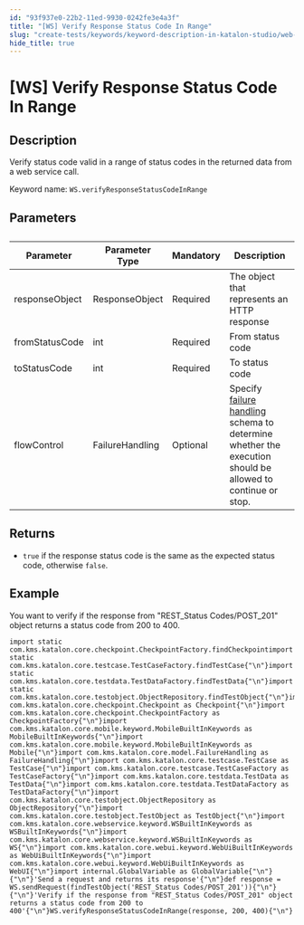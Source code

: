 ```yaml
---
id: "93f937e0-22b2-11ed-9930-0242fe3e4a3f"
title: "[WS] Verify Response Status Code In Range"
slug: "create-tests/keywords/keyword-description-in-katalon-studio/web-service-keywords/ws-verify-response-status-code-in-range"
hide_title: true
---
```


# <a id="id_0" class="anchor_top_offset"/><a id="ariaid-title1" class="anchor_top_offset"/>[WS] Verify Response Status Code In Range


## <a id="id_0__id_1" class="anchor_top_offset"/>Description

<p xmlns="http://www.w3.org/1999/xhtml" className="p">Verify status code valid in a range of status codes in the returned data from a web service call.</p> 
<p xmlns="http://www.w3.org/1999/xhtml" className="p">Keyword name: <code className="ph codeph">WS.verifyResponseStatusCodeInRange</code></p> 

## <a id="id_0__id_2" class="anchor_top_offset"/>Parameters

<table xmlns="http://www.w3.org/1999/xhtml" className="table anchor_top_offset" id="id_0__6fec2775-e12d-432d-8162-2b1fb6bef7d9"><caption /><thead className="thead"><tr className><th className="entry anchor_top_offset" id="id_0__6fec2775-e12d-432d-8162-2b1fb6bef7d9__entry__1">Parameter</th><th className="entry anchor_top_offset" id="id_0__6fec2775-e12d-432d-8162-2b1fb6bef7d9__entry__2">Parameter Type</th><th className="entry anchor_top_offset" id="id_0__6fec2775-e12d-432d-8162-2b1fb6bef7d9__entry__3">Mandatory</th><th className="entry anchor_top_offset" id="id_0__6fec2775-e12d-432d-8162-2b1fb6bef7d9__entry__4">Description</th></tr></thead><tbody className="tbody"><tr className><td className="entry" headers="id_0__6fec2775-e12d-432d-8162-2b1fb6bef7d9__entry__1 id_0__6fec2775-e12d-432d-8162-2b1fb6bef7d9__entry__2 id_0__6fec2775-e12d-432d-8162-2b1fb6bef7d9__entry__3 id_0__6fec2775-e12d-432d-8162-2b1fb6bef7d9__entry__4 ">responseObject</td><td className="entry" headers="id_0__6fec2775-e12d-432d-8162-2b1fb6bef7d9__entry__1 id_0__6fec2775-e12d-432d-8162-2b1fb6bef7d9__entry__2 id_0__6fec2775-e12d-432d-8162-2b1fb6bef7d9__entry__3 id_0__6fec2775-e12d-432d-8162-2b1fb6bef7d9__entry__4 ">ResponseObject</td><td className="entry" headers="id_0__6fec2775-e12d-432d-8162-2b1fb6bef7d9__entry__1 id_0__6fec2775-e12d-432d-8162-2b1fb6bef7d9__entry__2 id_0__6fec2775-e12d-432d-8162-2b1fb6bef7d9__entry__3 id_0__6fec2775-e12d-432d-8162-2b1fb6bef7d9__entry__4 ">Required</td><td className="entry" headers="id_0__6fec2775-e12d-432d-8162-2b1fb6bef7d9__entry__1 id_0__6fec2775-e12d-432d-8162-2b1fb6bef7d9__entry__2 id_0__6fec2775-e12d-432d-8162-2b1fb6bef7d9__entry__3 id_0__6fec2775-e12d-432d-8162-2b1fb6bef7d9__entry__4 ">The object that represents an HTTP response</td></tr><tr className><td className="entry" headers="id_0__6fec2775-e12d-432d-8162-2b1fb6bef7d9__entry__1 id_0__6fec2775-e12d-432d-8162-2b1fb6bef7d9__entry__2 id_0__6fec2775-e12d-432d-8162-2b1fb6bef7d9__entry__3 id_0__6fec2775-e12d-432d-8162-2b1fb6bef7d9__entry__4 ">fromStatusCode</td><td className="entry" headers="id_0__6fec2775-e12d-432d-8162-2b1fb6bef7d9__entry__1 id_0__6fec2775-e12d-432d-8162-2b1fb6bef7d9__entry__2 id_0__6fec2775-e12d-432d-8162-2b1fb6bef7d9__entry__3 id_0__6fec2775-e12d-432d-8162-2b1fb6bef7d9__entry__4 ">int</td><td className="entry" headers="id_0__6fec2775-e12d-432d-8162-2b1fb6bef7d9__entry__1 id_0__6fec2775-e12d-432d-8162-2b1fb6bef7d9__entry__2 id_0__6fec2775-e12d-432d-8162-2b1fb6bef7d9__entry__3 id_0__6fec2775-e12d-432d-8162-2b1fb6bef7d9__entry__4 ">Required</td><td className="entry" headers="id_0__6fec2775-e12d-432d-8162-2b1fb6bef7d9__entry__1 id_0__6fec2775-e12d-432d-8162-2b1fb6bef7d9__entry__2 id_0__6fec2775-e12d-432d-8162-2b1fb6bef7d9__entry__3 id_0__6fec2775-e12d-432d-8162-2b1fb6bef7d9__entry__4 ">From status code</td></tr><tr className><td className="entry" headers="id_0__6fec2775-e12d-432d-8162-2b1fb6bef7d9__entry__1 id_0__6fec2775-e12d-432d-8162-2b1fb6bef7d9__entry__2 id_0__6fec2775-e12d-432d-8162-2b1fb6bef7d9__entry__3 id_0__6fec2775-e12d-432d-8162-2b1fb6bef7d9__entry__4 ">toStatusCode</td><td className="entry" headers="id_0__6fec2775-e12d-432d-8162-2b1fb6bef7d9__entry__1 id_0__6fec2775-e12d-432d-8162-2b1fb6bef7d9__entry__2 id_0__6fec2775-e12d-432d-8162-2b1fb6bef7d9__entry__3 id_0__6fec2775-e12d-432d-8162-2b1fb6bef7d9__entry__4 ">int</td><td className="entry" headers="id_0__6fec2775-e12d-432d-8162-2b1fb6bef7d9__entry__1 id_0__6fec2775-e12d-432d-8162-2b1fb6bef7d9__entry__2 id_0__6fec2775-e12d-432d-8162-2b1fb6bef7d9__entry__3 id_0__6fec2775-e12d-432d-8162-2b1fb6bef7d9__entry__4 ">Required</td><td className="entry" headers="id_0__6fec2775-e12d-432d-8162-2b1fb6bef7d9__entry__1 id_0__6fec2775-e12d-432d-8162-2b1fb6bef7d9__entry__2 id_0__6fec2775-e12d-432d-8162-2b1fb6bef7d9__entry__3 id_0__6fec2775-e12d-432d-8162-2b1fb6bef7d9__entry__4 ">To status code</td></tr><tr className><td className="entry" headers="id_0__6fec2775-e12d-432d-8162-2b1fb6bef7d9__entry__1 id_0__6fec2775-e12d-432d-8162-2b1fb6bef7d9__entry__2 id_0__6fec2775-e12d-432d-8162-2b1fb6bef7d9__entry__3 id_0__6fec2775-e12d-432d-8162-2b1fb6bef7d9__entry__4 ">flowControl</td><td className="entry" headers="id_0__6fec2775-e12d-432d-8162-2b1fb6bef7d9__entry__1 id_0__6fec2775-e12d-432d-8162-2b1fb6bef7d9__entry__2 id_0__6fec2775-e12d-432d-8162-2b1fb6bef7d9__entry__3 id_0__6fec2775-e12d-432d-8162-2b1fb6bef7d9__entry__4 ">FailureHandling</td><td className="entry" headers="id_0__6fec2775-e12d-432d-8162-2b1fb6bef7d9__entry__1 id_0__6fec2775-e12d-432d-8162-2b1fb6bef7d9__entry__2 id_0__6fec2775-e12d-432d-8162-2b1fb6bef7d9__entry__3 id_0__6fec2775-e12d-432d-8162-2b1fb6bef7d9__entry__4 ">Optional</td><td className="entry" headers="id_0__6fec2775-e12d-432d-8162-2b1fb6bef7d9__entry__1 id_0__6fec2775-e12d-432d-8162-2b1fb6bef7d9__entry__2 id_0__6fec2775-e12d-432d-8162-2b1fb6bef7d9__entry__3 id_0__6fec2775-e12d-432d-8162-2b1fb6bef7d9__entry__4 ">Specify <a className="xref" href="/docs/maintain/configure-failure-handling-settings-in-katalon-studio">failure handling</a> schema to determine whether the execution should be allowed to continue or stop.</td></tr></tbody></table> 

## <a id="id_0__id_3" class="anchor_top_offset"/>Returns

<ul xmlns="http://www.w3.org/1999/xhtml" className="ul"><li className="li"> <code className="ph codeph">true</code> if the response status code is the same as the expected status code, otherwise <code className="ph codeph">false</code>.</li></ul> 

## <a id="id_0__id_4" class="anchor_top_offset"/>Example

<p xmlns="http://www.w3.org/1999/xhtml" className="p">You want to verify if the response from "REST_Status Codes/POST_201" object returns a status code from 200 to 400.</p> 
<pre xmlns="http://www.w3.org/1999/xhtml" className="pre codeblock"><code>import static com.kms.katalon.core.checkpoint.CheckpointFactory.findCheckpointimport static com.kms.katalon.core.testcase.TestCaseFactory.findTestCase{"\n"}import static com.kms.katalon.core.testdata.TestDataFactory.findTestData{"\n"}import static com.kms.katalon.core.testobject.ObjectRepository.findTestObject{"\n"}import com.kms.katalon.core.checkpoint.Checkpoint as Checkpoint{"\n"}import com.kms.katalon.core.checkpoint.CheckpointFactory as CheckpointFactory{"\n"}import com.kms.katalon.core.mobile.keyword.MobileBuiltInKeywords as MobileBuiltInKeywords{"\n"}import com.kms.katalon.core.mobile.keyword.MobileBuiltInKeywords as Mobile{"\n"}import com.kms.katalon.core.model.FailureHandling as FailureHandling{"\n"}import com.kms.katalon.core.testcase.TestCase as TestCase{"\n"}import com.kms.katalon.core.testcase.TestCaseFactory as TestCaseFactory{"\n"}import com.kms.katalon.core.testdata.TestData as TestData{"\n"}import com.kms.katalon.core.testdata.TestDataFactory as TestDataFactory{"\n"}import com.kms.katalon.core.testobject.ObjectRepository as ObjectRepository{"\n"}import com.kms.katalon.core.testobject.TestObject as TestObject{"\n"}import com.kms.katalon.core.webservice.keyword.WSBuiltInKeywords as WSBuiltInKeywords{"\n"}import com.kms.katalon.core.webservice.keyword.WSBuiltInKeywords as WS{"\n"}import com.kms.katalon.core.webui.keyword.WebUiBuiltInKeywords as WebUiBuiltInKeywords{"\n"}import com.kms.katalon.core.webui.keyword.WebUiBuiltInKeywords as WebUI{"\n"}import internal.GlobalVariable as GlobalVariable{"\n"}{"\n"}'Send a request and returns its response'{"\n"}def response = WS.sendRequest(findTestObject('REST_Status Codes/POST_201')){"\n"}{"\n"}'Verify if the response from "REST_Status Codes/POST_201" object returns a status code from 200 to 400'{"\n"}WS.verifyResponseStatusCodeInRange(response, 200, 400){"\n"}</code></pre> 
